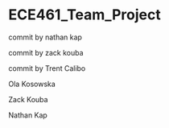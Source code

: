 # ECE461_Team_Project

commit by nathan kap

commit by zack kouba

commit by Trent Calibo

Ola Kosowska

Zack Kouba

Nathan Kap